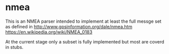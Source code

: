 # nmea

This is an NMEA parser intended to implement at least the full messge set 
as defined in
 http://www.gpsinformation.org/dale/nmea.htm
 https://en.wikipedia.org/wiki/NMEA_0183

At the current stage only a subset is fully implemented but most are coverd in stubs.

